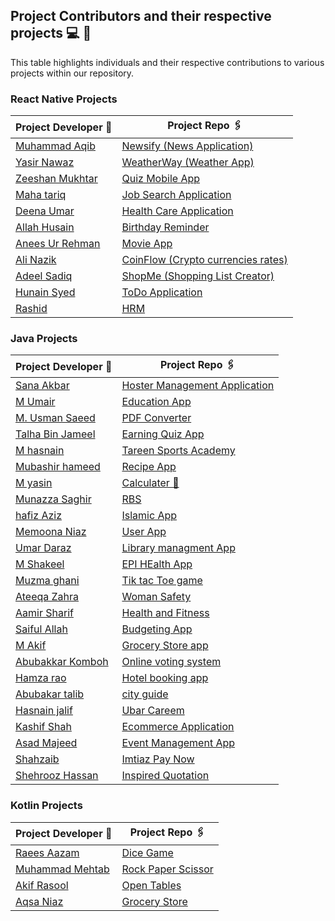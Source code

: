 ## Project Contributors and their respective projects 💻 👦

This table highlights individuals and their respective contributions to various projects within our repository.

### React Native Projects

| Project Developer 🙎                                  | Project Repo 🖇️                                                    |
| ----------------------------------------------------- | ------------------------------------------------------------------ |
| [Muhammad Aqib](https://github.com/AqibMalik435)      | [Newsify (News Application)](./React%20Native/Newsify-Aqib/)       |
| [Yasir Nawaz](https://github.com/yasir2002/)          | [WeatherWay (Weather App)](./React%20Native/Weather%20App/)        |
| [Zeeshan Mukhtar](https://github.com/ZeeshanMukhtar1) | [Quiz Mobile App](./React%20Native/Quiz-Mobile-App/)               |
| [Maha tariq](https://github.com/maha944)              | [Job Search Application](./React%20Native/Job-search-application/) |
| [Deena Umar](https://github.com/deenaumar)            | [Health Care Application](./React%20Native/Health%20care/)         |
| [Allah Husain](https://github.com/hussainmehsud)      | [Birthday Reminder](./React%20Native/Birthday-Reminder/)           |
| [Anees Ur Rehman](https://github.com/AneesKhanTareen) | [Movie App](./React%20Native/Movie-App-React-Native/)              |
| [Ali Nazik](https://github.com/alimotha)              | [CoinFlow (Crypto currencies rates)](./React%20Native/CoinFlow/)   |
| [Adeel Sadiq](https://github.com/adeelmotha)          | [ShopMe (Shopping List Creator)](./React%20Native/shopping-list/)  |
| [Hunain Syed](https://github.com/hunainsyed)          | [ToDo Application](./React%20Native/todo-application/)             |
| [Rashid ](https://github.com/Muhammad11Rashid)        | [HRM](./React%20Native/HRM/)                                       |

### Java Projects

| Project Developer 🙎                                    | Project Repo 🖇️                                              |
| ------------------------------------------------------- | ------------------------------------------------------------ |
| [Sana Akbar](https://github.com/Saniikhan)              | [Hoster Management Application](./Java/Hostel/)              |
| [M Umair](https://github.com/Umair786786)               | [ Education App](./Java/Education%20App/)                    |
| [M. Usman Saeed](https://github.com/Usmanwp-expert)     | [PDF Converter](./Java/PDF%20Converter/)                     |
| [Talha Bin Jameel](https://github.com/Usmanwp-expert)   | [Earning Quiz App](./Java/Earning%20quiz%20app/)             |
| [M hasnain](https://github.com/Hasnain3815)             | [Tareen Sports Academy](./Java/TareenSportsAcademy/#)        |
| [Mubashir hameed](https://github.com/mubashirhameed123) | [ Recipe App](./Java/RecipeApp/)                             |
| [M yasin ](https://github.com/YasinMayo)                | [ Calculater 📱](./Java/Calculator/)                         |
| [Munazza Saghir ](https://github.com/MunazaS)           | [ RBS ](./Java/RBS/)                                         |
| [hafiz Aziz ](https://github.com/Azizhafiz)             | [ Islamic App ](./Java/Islamic%20App/)                       |
| [Memoona Niaz ](https://github.com/Mainona)             | [ User App ](./Java/UserApp/)                                |
| [Umar Daraz ](https://github.com/UmarDaraz01)           | [ Library managment App ](./Java/LibraryManagement/)         |
| [M Shakeel ](https://github.com/MUHAMMADSHAKIL37)       | [ EPI HEalth App ](./Java/EPI_health/)                       |
| [Muzma ghani ](https://github.com/muazmaghani)          | [ Tik tac Toe game ](./Java/tictactoe2/)                     |
| [Ateeqa Zahra ](https://github.com/ateeqa-zahra)        | [ Woman Safety ](./Java/women%20safety/)                     |
| [Aamir Sharif ](https://github.com/Ch-Aamir-sharif)     | [ Health and Fitness ](./Java/HealthFitness/)                |
| [Saiful Allah ](https://github.com/M-Saifullah-01)      | [ Budgeting App ](./Java/BudgetingApp/)                      |
| [M Akif ](https://github.com/Akifmalik5699)             | [Grocery Store app ](./Kotlin/GroceryStore/)                 |
| [Abubakkar Komboh ](https://github.com/bakar009)        | [Online voting system ](./Java/onlinevotingsystem/)          |
| [Hamza rao ](https://github.com/Hamzarao115)            | [Hotel booking app ](./Java/HotelBookingApp/)                |
| [Abubakar talib](https://github.com/abubakarittalib)    | [city guide ](./Java/PakCity%20Guide/)                       |
| [Hasnain jalif](https://github.com/M-Hasnain-01)        | [Ubar Careem ](./Java/Uber/)                                 |
| [Kashif Shah](https://github.com/kashifshahmuhammad)    | [Ecommerce Application ](./Java/E_commerce/)                 |
| [Asad Majeed](https://github.com/asadmajeed786)         | [Event Management App ](./Java/Event%20Management%20System/) |
| [Shahzaib](https://github.com/shahzaib4543)             | [Imtiaz Pay Now](./Java/ImtiazPayNow/)                       |
| [Shehrooz Hassan](https://github.com/Shehroozhassan)    | [Inspired Quotation](./Java/InspiredQuotation/)              |

### Kotlin Projects

| Project Developer 🙎                            | Project Repo 🖇️                                  |
| ----------------------------------------------- | ------------------------------------------------ |
| [Raees Aazam](https://github.com/Mehtab703)     | [Dice Game](./Kotlin/DiceGame/)                  |
| [Muhammad Mehtab](https://github.com/Mehtab703) | [Rock Paper Scissor](./Kotlin/RockPaperScissor/) |
| [Akif Rasool](https://github.com/Akifmalik5699) | [Open Tables](./Kotlin/OpenTables/)              |
| [Aqsa Niaz](https://github.com/Akifmalik5699)   | [Grocery Store](./Kotlin/GroceryStore/)          |
